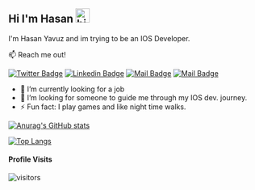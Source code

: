 ## Hi I'm Hasan <img src="https://user-images.githubusercontent.com/1303154/88677602-1635ba80-d120-11ea-84d8-d263ba5fc3c0.gif" width="28px" alt="hi">

I'm Hasan Yavuz and im trying to be an IOS Developer.

:mailbox: Reach me out!

[![Twitter Badge](https://img.shields.io/badge/-@Hasnayavzu-1ca0f1?style=flat&labelColor=1ca0f1&logo=twitter&logoColor=white&link=https://twitter.com/hasnayavzu)](https://twitter.com/hasnayavzu) [![Linkedin Badge](https://img.shields.io/badge/-Hasan-0e76a8?style=flat&labelColor=0e76a8&logo=linkedin&logoColor=white)](https://www.linkedin.com/in/hasan-yavuz-763aa9172/) [![Mail Badge](https://img.shields.io/badge/-@Hasnayavzu-e84393?style=flat&labelColor=e84393&logo=instagram&logoColor=white)](https://www.instagram.com/hasnayavzu/) [![Mail Badge](https://img.shields.io/badge/-Hasan.yavuz-c0392b?style=flat&labelColor=c0392b&logo=gmail&logoColor=white)](mailto:hasan.yavuz@ozu.edu.tr)

- 🔭 I’m currently looking for a job
- 🤔 I’m looking for someone to guide me through my IOS dev. journey.
- ⚡ Fun fact: I play games and like night time walks.

[![Anurag's GitHub stats](https://github-readme-stats.vercel.app/api?username=hasnayavzu)](https://github.com/anuraghazra/github-readme-stats)

[![Top Langs](https://github-readme-stats.vercel.app/api/top-langs/?username=hasnayavzu&langs_count=8)](https://github.com/anuraghazra/github-readme-stats)

#### Profile Visits

![visitors](https://visitor-badge.glitch.me/badge?page_id=hasnayavzu.hasnayavzu&left_color=blue&right_color=gray)
